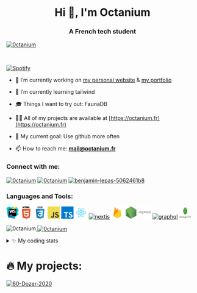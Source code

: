 <h1 align="center">Hi 👋, I'm Octanium</h1>
<h3 align="center">A French tech student</h3>

<p align="left"> <a href="https://twitter.com/0ctanium" target="_blank"><img src="https://img.shields.io/twitter/follow/0ctanium?logo=twitter&style=for-the-badge" alt="0ctanium" /></a> </p>
<br>

<a href="#"><img src="https://novatorem.octanium.vercel.app/api/spotify" alt="Spotify"/></a>

- 🔭 I’m currently working on [my personal website](https://octanium.fr) & [my portfolio](https://benjaminlepas.fr)

- 🌱 I’m currently learning tailwind

- 🎓 Things I want to try out: FaunaDB

- 👨‍💻 All of my projects are available at [https://octanium.fr](https://octanium.fr)

- 🥅 My current goal: Use github more often 

- 📫 How to reach me: **mail@octanium.fr**

<h3 align="left">Connect with me:</h3>
<p align="left">
<a href="https://twitter.com/0ctanium" target="_blank"><img align="center" src="https://cdn.jsdelivr.net/npm/simple-icons@3.0.1/icons/twitter.svg" alt="0ctanium" height="32" width="40" /></a>
<a href="https://instagram.com/0ctanium" target="_blank"><img align="center" src="https://cdn.jsdelivr.net/npm/simple-icons@3.0.1/icons/instagram.svg" alt="0ctanium" height="32" width="32" /></a>
<a href="https://linkedin.com/in/benjamin-lepas-5062461b8" target="_blank"><img align="center" src="https://cdn.jsdelivr.net/npm/simple-icons@3.0.1/icons/linkedin.svg" alt="benjamin-lepas-5062461b8" height="32" width="40" /></a>
</p>

<h3 align="left">Languages and Tools:</h3>
<p align="left"> 
<a href="#"><img width="32" height="32" src="webstorm.png" alt="webstorm"/></a>
<a href="#"><img width="32" height="32" src="https://raw.githubusercontent.com/github/explore/80688e429a7d4ef2fca1e82350fe8e3517d3494d/topics/html/html.png" alt="html5"/></a>
<a href="#"><img width="32" height="32" src="https://raw.githubusercontent.com/github/explore/80688e429a7d4ef2fca1e82350fe8e3517d3494d/topics/css/css.png" alt="css3"/></a>
<a href="#"><img width="32" height="32" src="https://raw.githubusercontent.com/github/explore/80688e429a7d4ef2fca1e82350fe8e3517d3494d/topics/javascript/javascript.png" alt="javascript"/></a>
<a href="#"><img width="32" height="32" src="https://raw.githubusercontent.com/github/explore/80688e429a7d4ef2fca1e82350fe8e3517d3494d/topics/typescript/typescript.png" alt="typescript"/></a>
<a href="#"><img width="32" height="32" src="https://raw.githubusercontent.com/github/explore/80688e429a7d4ef2fca1e82350fe8e3517d3494d/topics/react/react.png" alt="react"/></a>
<a href="#"><img width="32" height="32" src="https://cdn.worldvectorlogo.com/logos/nextjs-3.svg" alt="nextjs"/></a>
<a href="#"><img width="32" height="32" src="https://raw.githubusercontent.com/github/explore/80688e429a7d4ef2fca1e82350fe8e3517d3494d/topics/firebase/firebase.png" alt="firebase"/></a>
<a href="#"><img width="32" height="32" src="https://raw.githubusercontent.com/github/explore/80688e429a7d4ef2fca1e82350fe8e3517d3494d/topics/nodejs/nodejs.png" alt="nodejs"/></a>
<a href="#"><img width="32" height="32" src="https://github.com/devicons/devicon/blob/master/icons/express/express-original-wordmark.svg" alt="express"/></a>
<a href="#"><img width="32" height="32" src="https://www.vectorlogo.zone/logos/graphql/graphql-icon.svg" alt="graphql"/></a>
<a href="#"><img width="32" height="32" src="https://github.com/devicons/devicon/blob/master/icons/mongodb/mongodb-original-wordmark.svg" alt="mongodb"/></a>
</p>


<a href="#"><img align="left" src="https://github-readme-stats.vercel.app/api/top-langs?username=0ctanium&show_icons=true&locale=en&layout=compact" alt="0ctanium" /></a>

<a href="#">&nbsp;<img align="center" src="https://github-readme-stats.vercel.app/api?username=0ctanium&show_icons=true&locale=en" alt="0ctanium" /></a>

<details>
 <summary>✨ My coding stats</summary>
 <a href="https://wakatime.com/@Octanium" target="_blank"><img align="center" alt="Octanium's Wakatime Stats" src="https://github-readme-stats.vercel.app/api/wakatime?username=Octanium&layout=compact" /></a> 
</details>


<h1 align="left">🔥 My projects:</h1>
<a href="https://github.com/Hackathon-60-Dozer/Hackathon-2020"><img align="center" src="https://github-readme-stats.vercel.app/api/pin/?username=Hackathon-60-Dozer&repo=Hackathon-2020" alt="60-Dozer-2020" /></a>










